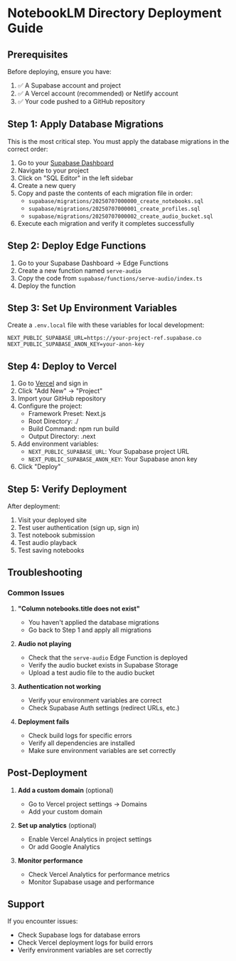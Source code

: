 # NotebookLM Directory Deployment Guide

## Prerequisites

Before deploying, ensure you have:

1. ✅ A Supabase account and project
2. ✅ A Vercel account (recommended) or Netlify account
3. ✅ Your code pushed to a GitHub repository

## Step 1: Apply Database Migrations

This is the most critical step. You must apply the database migrations in the correct order:

1. Go to your [Supabase Dashboard](https://app.supabase.com)
2. Navigate to your project
3. Click on "SQL Editor" in the left sidebar
4. Create a new query
5. Copy and paste the contents of each migration file in order:
   - `supabase/migrations/20250707000000_create_notebooks.sql`
   - `supabase/migrations/20250707000001_create_profiles.sql`
   - `supabase/migrations/20250707000002_create_audio_bucket.sql`
6. Execute each migration and verify it completes successfully

## Step 2: Deploy Edge Functions

1. Go to your Supabase Dashboard → Edge Functions
2. Create a new function named `serve-audio`
3. Copy the code from `supabase/functions/serve-audio/index.ts`
4. Deploy the function

## Step 3: Set Up Environment Variables

Create a `.env.local` file with these variables for local development:

```
NEXT_PUBLIC_SUPABASE_URL=https://your-project-ref.supabase.co
NEXT_PUBLIC_SUPABASE_ANON_KEY=your-anon-key
```

## Step 4: Deploy to Vercel

1. Go to [Vercel](https://vercel.com) and sign in
2. Click "Add New" → "Project"
3. Import your GitHub repository
4. Configure the project:
   - Framework Preset: Next.js
   - Root Directory: ./
   - Build Command: npm run build
   - Output Directory: .next
5. Add environment variables:
   - `NEXT_PUBLIC_SUPABASE_URL`: Your Supabase project URL
   - `NEXT_PUBLIC_SUPABASE_ANON_KEY`: Your Supabase anon key
6. Click "Deploy"

## Step 5: Verify Deployment

After deployment:

1. Visit your deployed site
2. Test user authentication (sign up, sign in)
3. Test notebook submission
4. Test audio playback
5. Test saving notebooks

## Troubleshooting

### Common Issues

1. **"Column notebooks.title does not exist"**
   - You haven't applied the database migrations
   - Go back to Step 1 and apply all migrations

2. **Audio not playing**
   - Check that the `serve-audio` Edge Function is deployed
   - Verify the audio bucket exists in Supabase Storage
   - Upload a test audio file to the audio bucket

3. **Authentication not working**
   - Verify your environment variables are correct
   - Check Supabase Auth settings (redirect URLs, etc.)

4. **Deployment fails**
   - Check build logs for specific errors
   - Verify all dependencies are installed
   - Make sure environment variables are set correctly

## Post-Deployment

1. **Add a custom domain** (optional)
   - Go to Vercel project settings → Domains
   - Add your custom domain

2. **Set up analytics** (optional)
   - Enable Vercel Analytics in project settings
   - Or add Google Analytics

3. **Monitor performance**
   - Check Vercel Analytics for performance metrics
   - Monitor Supabase usage and performance

## Support

If you encounter issues:
- Check Supabase logs for database errors
- Check Vercel deployment logs for build errors
- Verify environment variables are set correctly